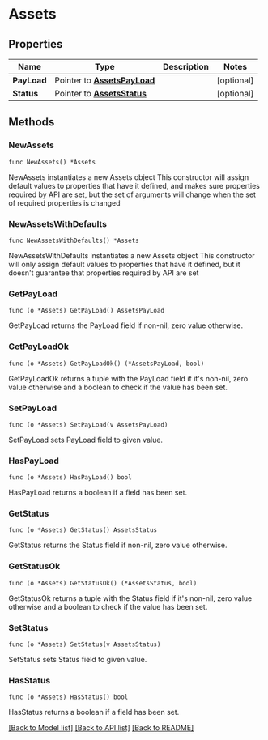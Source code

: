 # Assets

## Properties

Name | Type | Description | Notes
------------ | ------------- | ------------- | -------------
**PayLoad** | Pointer to [**AssetsPayLoad**](AssetsPayLoad.md) |  | [optional] 
**Status** | Pointer to [**AssetsStatus**](AssetsStatus.md) |  | [optional] 

## Methods

### NewAssets

`func NewAssets() *Assets`

NewAssets instantiates a new Assets object
This constructor will assign default values to properties that have it defined,
and makes sure properties required by API are set, but the set of arguments
will change when the set of required properties is changed

### NewAssetsWithDefaults

`func NewAssetsWithDefaults() *Assets`

NewAssetsWithDefaults instantiates a new Assets object
This constructor will only assign default values to properties that have it defined,
but it doesn't guarantee that properties required by API are set

### GetPayLoad

`func (o *Assets) GetPayLoad() AssetsPayLoad`

GetPayLoad returns the PayLoad field if non-nil, zero value otherwise.

### GetPayLoadOk

`func (o *Assets) GetPayLoadOk() (*AssetsPayLoad, bool)`

GetPayLoadOk returns a tuple with the PayLoad field if it's non-nil, zero value otherwise
and a boolean to check if the value has been set.

### SetPayLoad

`func (o *Assets) SetPayLoad(v AssetsPayLoad)`

SetPayLoad sets PayLoad field to given value.

### HasPayLoad

`func (o *Assets) HasPayLoad() bool`

HasPayLoad returns a boolean if a field has been set.

### GetStatus

`func (o *Assets) GetStatus() AssetsStatus`

GetStatus returns the Status field if non-nil, zero value otherwise.

### GetStatusOk

`func (o *Assets) GetStatusOk() (*AssetsStatus, bool)`

GetStatusOk returns a tuple with the Status field if it's non-nil, zero value otherwise
and a boolean to check if the value has been set.

### SetStatus

`func (o *Assets) SetStatus(v AssetsStatus)`

SetStatus sets Status field to given value.

### HasStatus

`func (o *Assets) HasStatus() bool`

HasStatus returns a boolean if a field has been set.


[[Back to Model list]](../README.md#documentation-for-models) [[Back to API list]](../README.md#documentation-for-api-endpoints) [[Back to README]](../README.md)


